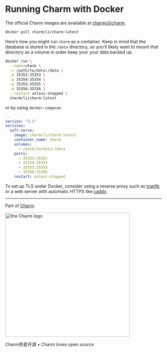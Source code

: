 # Running Charm with Docker

The official Charm images are available at [charmcli/charm](https://hub.docker.com/r/charmcli/charm).

```sh
docker pull charmcli/charm:latest
```

Here’s how you might run `charm` as a container. Keep in mind that
the database is stored in the `/data` directory, so you’ll likely want
to mount that directory as a volume in order keep your your data backed up.

```sh
docker run \
  --name=charm \
  -v /path/to/data:/data \
  -p 35353:35353 \
  -p 35354:35354 \
  -p 35355:35355 \
  -p 35356:35356 \
  --restart unless-stopped \
  charmcli/charm:latest
```

or by using `docker-compose`:

```yaml
---
version: "3.1"
services:
  soft-serve:
    image: charmcli/charm:latest
    container_name: charm
    volumes:
      - /path/to/data:/data
    ports:
      - 35353:35353
      - 35354:35354
      - 35355:35355
      - 35356:35356
    restart: unless-stopped
```

To set up TLS under Docker, consider using a reverse proxy such as
[traefik](https://doc.traefik.io/traefik/https/overview/) or a web server with
automatic HTTPS like [caddy](https://caddyserver.com/docs/automatic-https).

***

Part of [Charm](https://charm.sh).

<a href="https://charm.sh/"><img alt="the Charm logo" src="https://stuff.charm.sh/charm-badge-unrounded.jpg" width="400"></a>

Charm热爱开源 • Charm loves open source


[releases]: https://github.com/charmbracelet/charm/releases
[docs]: https://pkg.go.dev/github.com/charmbracelet/charm?tab=doc
[kv]: https://github.com/charmbracelet/charm/tree/master/kv
[fs]: https://github.com/charmbracelet/charm/tree/master/fs
[crypt]: https://github.com/charmbracelet/charm/tree/master/crypt
[glow]: https://github.com/charmbracelet/glow
[skate]: https://github.com/charmbracelet/skate
[badger]: https://github.com/dgraph-io/badger
